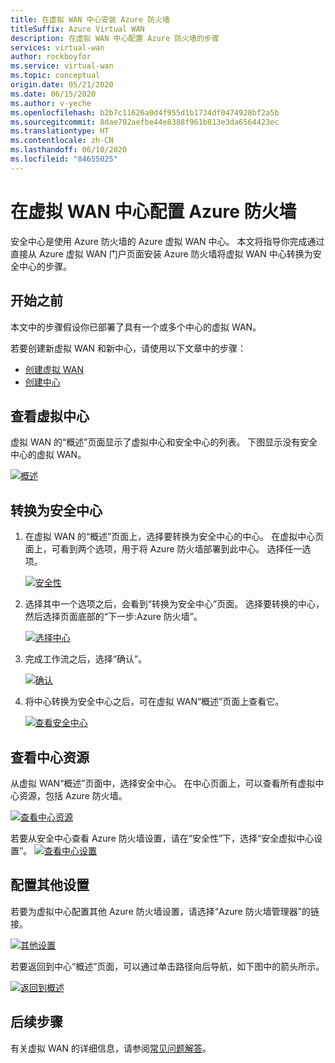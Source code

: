 ```yaml
---
title: 在虚拟 WAN 中心安装 Azure 防火墙
titleSuffix: Azure Virtual WAN
description: 在虚拟 WAN 中心配置 Azure 防火墙的步骤
services: virtual-wan
author: rockboyfor
ms.service: virtual-wan
ms.topic: conceptual
origin.date: 05/21/2020
ms.date: 06/15/2020
ms.author: v-yeche
ms.openlocfilehash: b2b7c11626a0d4f955d1b1734df0474928bf2a5b
ms.sourcegitcommit: 8dae792aefbe44e8388f961b813e3da6564423ec
ms.translationtype: HT
ms.contentlocale: zh-CN
ms.lasthandoff: 06/10/2020
ms.locfileid: "84655025"
---
```

<!--NEED CONFIRM BEFORE RELASEMENT-->
<!--Schedule Release Date: 06/30/2020-->
# <a name="configure-azure-firewall-in-a-virtual-wan-hub"></a>在虚拟 WAN 中心配置 Azure 防火墙

安全中心是使用 Azure 防火墙的 Azure 虚拟 WAN 中心。 本文将指导你完成通过直接从 Azure 虚拟 WAN 门户页面安装 Azure 防火墙将虚拟 WAN 中心转换为安全中心的步骤。

## <a name="before-you-begin"></a>开始之前

本文中的步骤假设你已部署了具有一个或多个中心的虚拟 WAN。

若要创建新虚拟 WAN 和新中心，请使用以下文章中的步骤：

* [创建虚拟 WAN](virtual-wan-site-to-site-portal.md#openvwan)
* [创建中心](virtual-wan-site-to-site-portal.md#hub)

## <a name="view-virtual-hubs"></a>查看虚拟中心

虚拟 WAN 的“概述”页面显示了虚拟中心和安全中心的列表。 下图显示没有安全中心的虚拟 WAN。

[ ![概述](./media/howto-firewall/overview.png)](./media/howto-firewall/overview.png#lightbox)

## <a name="convert-to-secured-hub"></a>转换为安全中心

1. 在虚拟 WAN 的“概述”页面上，选择要转换为安全中心的中心。 在虚拟中心页面上，可看到两个选项，用于将 Azure 防火墙部署到此中心。 选择任一选项。

    [ ![安全性](./media/howto-firewall/security.png)](./media/howto-firewall/security.png#lightbox)

1. 选择其中一个选项之后，会看到“转换为安全中心”页面。 选择要转换的中心，然后选择页面底部的“下一步:Azure 防火墙”。

    [ ![选择中心](./media/howto-firewall/select-hub.png)](./media/howto-firewall/select-hub.png#lightbox)
1. 完成工作流之后，选择“确认”。

    [ ![确认](./media/howto-firewall/confirm.png)](./media/howto-firewall/confirm.png#lightbox)

1. 将中心转换为安全中心之后，可在虚拟 WAN“概述”页面上查看它。

    [ ![查看安全中心](./media/howto-firewall/secured-hub.png)](./media/howto-firewall/secured-hub.png#lightbox)

## <a name="view-hub-resources"></a>查看中心资源

从虚拟 WAN“概述”页面中，选择安全中心。 在中心页面上，可以查看所有虚拟中心资源，包括 Azure 防火墙。

[ ![查看中心资源](./media/howto-firewall/view-resources.png)](./media/howto-firewall/view-resources.png#lightbox)

若要从安全中心查看 Azure 防火墙设置，请在“安全性”下，选择“安全虚拟中心设置”。
[ ![查看中心设置](./media/howto-firewall/hub-settings.png)](./media/howto-firewall/hub-settings.png#lightbox)

## <a name="configure-additional-settings"></a>配置其他设置

若要为虚拟中心配置其他 Azure 防火墙设置，请选择“Azure 防火墙管理器”的链接。 

<!--Not Available on [Azure Firewall Manager](../firewall-manager/secure-cloud-network.md#create-a-firewall-policy-and-secure-your-hub)-->

[ ![其他设置](./media/howto-firewall/additional-settings.png)](./media/howto-firewall/additional-settings.png#lightbox)

若要返回到中心“概述”页面，可以通过单击路径向后导航，如下图中的箭头所示。

[ ![返回到概述](./media/howto-firewall/arrow.png)](./media/howto-firewall/arrow.png#lightbox)

## <a name="next-steps"></a>后续步骤

有关虚拟 WAN 的详细信息，请参阅[常见问题解答](virtual-wan-faq.md)。

<!-- Update_Description: new article about howto firewall -->
<!--NEW.date: 06/15/2020-->